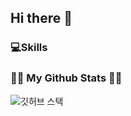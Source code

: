 ## Hi there 👋
<h3 align="left">💻Skills</h3>


<h3 align="left">👩‍💻 My Github Stats 👩‍💻</h3>
<div align="left">
  
![깃허브 스택](https://github-readme-stats.vercel.app/api?username=idleh4021&show_icons=true&theme=shadow_green)
</div>
<!--
**idleh4021/idleh4021** is a ✨ _special_ ✨ repository because its `README.md` (this file) appears on your GitHub profile.

Here are some ideas to get you started:

- 🔭 I’m currently working on ...
- 🌱 I’m currently learning ...
- 👯 I’m looking to collaborate on ...
- 🤔 I’m looking for help with ...
- 💬 Ask me about ...
- 📫 How to reach me: ...
- 😄 Pronouns: ...
- ⚡ Fun fact: ...
-->
